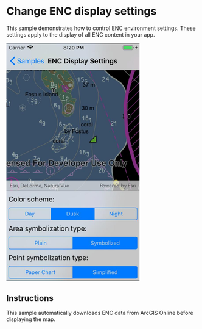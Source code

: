 # Change ENC display settings

This sample demonstrates how to control ENC environment settings. These settings apply to the display of all ENC content in your app.

<img src="ChangeEncDisplaySettings.jpg" width="350"/>

## Instructions

This sample automatically downloads ENC data from ArcGIS Online before displaying the map.
